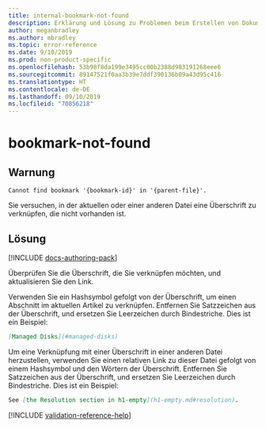 ```yaml
---
title: internal-bookmark-not-found
description: Erklärung und Lösung zu Problemen beim Erstellen von Dokumentationsartikeln – internal-bookmark-not-found
author: meganbradley
ms.author: mbradley
ms.topic: error-reference
ms.date: 9/10/2019
ms.prod: non-product-specific
ms.openlocfilehash: 53b98f8da199e3495cc00b2388d983191268eee6
ms.sourcegitcommit: 89147521f0aa3b39e7ddf390136b09a43d95c416
ms.translationtype: HT
ms.contentlocale: de-DE
ms.lasthandoff: 09/10/2019
ms.locfileid: "70856218"
---
```

# <a name="bookmark-not-found"></a>bookmark-not-found

## <a name="warning"></a>Warnung

`Cannot find bookmark '{bookmark-id}' in '{parent-file}'.`

Sie versuchen, in der aktuellen oder einer anderen Datei eine Überschrift zu verknüpfen, die nicht vorhanden ist.

## <a name="resolution"></a>Lösung

[!INCLUDE [docs-authoring-pack](includes/docs-authoring-pack.md)]

Überprüfen Sie die Überschrift, die Sie verknüpfen möchten, und aktualisieren Sie den Link.

Verwenden Sie ein Hashsymbol gefolgt von der Überschrift, um einen Abschnitt im aktuellen Artikel zu verknüpfen. Entfernen Sie Satzzeichen aus der Überschrift, und ersetzen Sie Leerzeichen durch Bindestriche. Dies ist ein Beispiel:

```markdown
[Managed Disks](#managed-disks)
```

Um eine Verknüpfung mit einer Überschrift in einer anderen Datei herzustellen, verwenden Sie einen relativen Link zu dieser Datei gefolgt von einem Hashsymbol und den Wörtern der Überschrift. Entfernen Sie Satzzeichen aus der Überschrift, und ersetzen Sie Leerzeichen durch Bindestriche. Dies ist ein Beispiel:

```markdown
See [the Resolution section in h1-empty](h1-empty.md#resolution).
```

<!--make sure to add this file to your includes folder and verify the path-->
[!INCLUDE [validation-reference-help](includes/validation-reference-help.md)]
